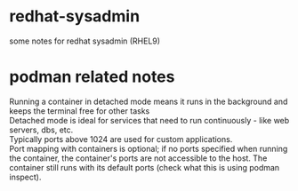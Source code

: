 # redhat-sysadmin
some notes for redhat sysadmin (RHEL9)


# podman related notes
Running a container in detached mode means it runs in the background and keeps the terminal free for other tasks  
Detached mode is ideal for services that need to run continuously - like web servers, dbs, etc.  
Typically ports above 1024 are used for custom applications.  
Port mapping with containers is optional; if no ports specified when running the container, the container's ports are not accessible to the host. The container still runs with its default ports (check what this is using podman inspect).  